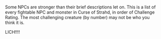 Some NPCs are stronger than their brief descriptions let on. This is a list
of every fightable NPC and monster in Curse of Strahd, in order of Challenge
Rating. The most challenging creature (by number) may not be who you think
it is.

LICH!!!!

